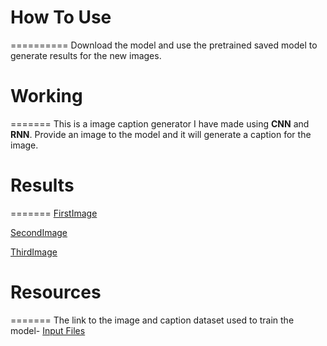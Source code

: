 # How To Use

==========
Download the model and use the pretrained saved model to generate results for the new images.

# Working

=======
This is a image caption generator I have made using **CNN** and **RNN**. Provide an image to the model and it will generate a caption for the image.

# Results

=======
[FirstImage](/Results/1.png)

[SecondImage](/Results/2.png)

[ThirdImage](/Results/3.png)

# Resources

=======
The link to the image and caption dataset used to train the model-
[Input Files](https://drive.google.com/drive/folders/1NWy2qFBdSlvo2zO_Df3dxuK0M6zrN7rp?usp=share_link)

